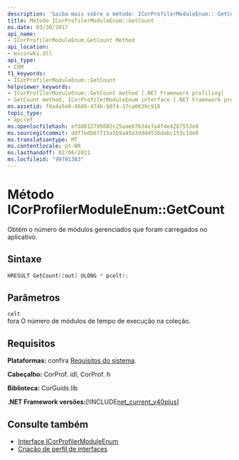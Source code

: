```yaml
---
description: 'Saiba mais sobre o método: ICorProfilerModuleEnum:: GetCount'
title: Método ICorProfilerModuleEnum::GetCount
ms.date: 03/30/2017
api_name:
- ICorProfilerModuleEnum.GetCount Method
api_location:
- mscorwks.dll
api_type:
- COM
f1_keywords:
- ICorProfilerModuleEnum::GetCount
helpviewer_keywords:
- ICorProfilerModuleEnum::GetCount method [.NET Framework profiling]
- GetCount method, ICorProfilerModuleEnum interface [.NET Framework profiling]
ms.assetid: f0a4a5e0-4689-474b-b0f4-37ca0639c918
topic_type:
- apiref
ms.openlocfilehash: efdd812795002c25aaeb7634e7a4f4e4287553e8
ms.sourcegitcommit: ddf7edb67715a5b9a45e3dd44536dabc153c1de0
ms.translationtype: MT
ms.contentlocale: pt-BR
ms.lasthandoff: 02/06/2021
ms.locfileid: "99781383"
---
```

# <a name="icorprofilermoduleenumgetcount-method"></a>Método ICorProfilerModuleEnum::GetCount

Obtém o número de módulos gerenciados que foram carregados no aplicativo.  
  
## <a name="syntax"></a>Sintaxe  
  
```cpp  
HRESULT GetCount([out] ULONG * pcelt);  
```  
  
## <a name="parameters"></a>Parâmetros  

 `celt`  
 fora O número de módulos de tempo de execução na coleção.  
  
## <a name="requirements"></a>Requisitos  

 **Plataformas:** confira [Requisitos do sistema](../../get-started/system-requirements.md).  
  
 **Cabeçalho:** CorProf. idl, CorProf. h  
  
 **Biblioteca:** CorGuids.lib  
  
 **.NET Framework versões:**[!INCLUDE[net_current_v40plus](../../../../includes/net-current-v40plus-md.md)]  
  
## <a name="see-also"></a>Consulte também

- [Interface ICorProfilerModuleEnum](icorprofilermoduleenum-interface.md)
- [Criação de perfil de interfaces](profiling-interfaces.md)
